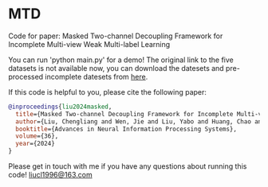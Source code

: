 # MTD
Code for paper: Masked Two-channel Decoupling Framework for Incomplete Multi-view Weak Multi-label Learning


You can run 'python main.py' for a demo!
The original link to the five datasets is not available now, you can download the datesets and pre-processed incomplete datesets from [here](https://drive.google.com/drive/folders/1ey17GpSJEYpYchY6Du_AOj5Yzi2Ml7JU?usp=drive_link). 


If this code is helpful to you, please cite the following paper:
```bibtex
@inproceedings{liu2024masked,
  title={Masked Two-channel Decoupling Framework for Incomplete Multi-view Weak Multi-label Learning},
  author={Liu, Chengliang and Wen, Jie and Liu, Yabo and Huang, Chao and Wu, Zhihao and Luo, Xiaoling and Xu, Yong},
  booktitle={Advances in Neural Information Processing Systems},
  volume={36},
  year={2024}
}
```


Please get in touch with me if you have any questions about running this code!
liucl1996@163.com


